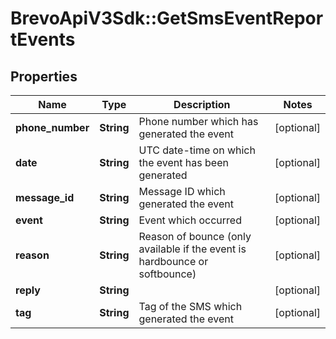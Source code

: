 # BrevoApiV3Sdk::GetSmsEventReportEvents

## Properties
Name | Type | Description | Notes
------------ | ------------- | ------------- | -------------
**phone_number** | **String** | Phone number which has generated the event | [optional] 
**date** | **String** | UTC date-time on which the event has been generated | [optional] 
**message_id** | **String** | Message ID which generated the event | [optional] 
**event** | **String** | Event which occurred | [optional] 
**reason** | **String** | Reason of bounce (only available if the event is hardbounce or softbounce) | [optional] 
**reply** | **String** |  | [optional] 
**tag** | **String** | Tag of the SMS which generated the event | [optional] 


